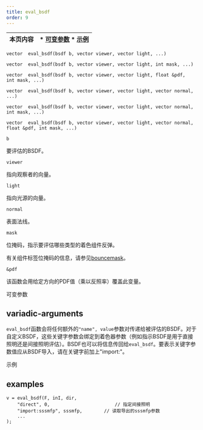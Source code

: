 ```yaml
---
title: eval_bsdf
order: 9
---
```


| 本页内容 | * [可变参数](#variadic-arguments) * [示例](#examples) |
| --- | --- |

`vector  eval_bsdf(bsdf b, vector viewer, vector light, ...)`

`vector  eval_bsdf(bsdf b, vector viewer, vector light, int mask, ...)`

`vector  eval_bsdf(bsdf b, vector viewer, vector light, float &pdf, int mask, ...)`

`vector  eval_bsdf(bsdf b, vector viewer, vector light, vector normal, ...)`

`vector  eval_bsdf(bsdf b, vector viewer, vector light, vector normal, int mask, ...)`

`vector  eval_bsdf(bsdf b, vector viewer, vector light, vector normal, float &pdf, int mask, ...)`

`b`

要评估的BSDF。

`viewer`

指向观察者的向量。

`light`

指向光源的向量。

`normal`

表面法线。

`mask`

位掩码，指示要评估哪些类型的着色组件反弹。

有关组件标签位掩码的信息，请参见[bouncemask](../shading-and-rendering/bouncemask)。

`&pdf`

该函数会用给定方向的PDF值（乘以反照率）覆盖此变量。

可变参数

## variadic-arguments

`eval_bsdf`函数会将任何额外的`"name", value`参数对传递给被评估的BSDF。对于自定义BSDF，这些关键字参数会绑定到着色器参数（例如指示BSDF是用于直接照明还是间接照明评估）。BSDF也可以将信息传回给`eval_bsdf`。要表示关键字参数值应从BSDF导入，请在关键字前加上"import:"。

示例

## examples

```vex
v = eval_bsdf(F, inI, dir,
    "direct", 0,                        // 指定间接照明
    "import:sssmfp", sssmfp,        // 读取导出的sssmfp参数
    ...
);

```
